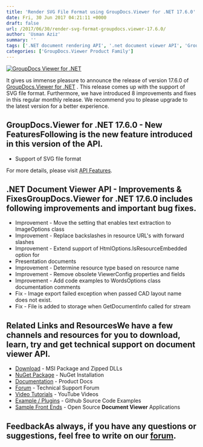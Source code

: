 ```yaml
---
title: 'Render SVG File Format using GroupDocs.Viewer for .NET 17.6.0'
date: Fri, 30 Jun 2017 04:21:11 +0000
draft: false
url: /2017/06/30/render-svg-format-groupdocs.viewer-17.6.0/
author: 'Usman Aziz'
summary: ''
tags: ['.NET document rendering API', '.net document viewer API', 'GroupDocs.Viewer for .NET Releases']
categories: ['GroupDocs.Viewer Product Family']
---
```


[![GroupDocs Viewer for .NET](https://blog.groupdocs.com/wp-content/uploads/sites/4/2016/11/groupdocs-viewer-net.png)](http://groupdocs.com/dot-net/document-viewer-library)

It gives us immense pleasure to announce the release of version 17.6.0 of [GroupDocs.Viewer for .NET](https://www.groupdocs.com/products/viewer/net) . This release comes up with the support of SVG file format. Furthermore, we have introduced 8 improvements and fixes in this regular monthly release. We recommend you to please upgrade to the latest version for a better experience.

## GroupDocs.Viewer for .NET 17.6.0 - New FeaturesFollowing is the new feature introduced in this version of the API.

*   Support of SVG file format

For more details, please visit [API Features](https://docs.groupdocs.com/display/viewernet/Features+Overview "GroupDocs.Viewer features").

## .NET Document Viewer API - Improvements & FixesGroupDocs.Viewer for .NET 17.6.0 includes following improvements and important bug fixes.

*   Improvement - Move the setting that enables text extraction to ImageOptions class
*   Improvement - Replace backslashes in resource URL's with forward slashes
*   Improvement - Extend support of HtmlOptions.IsResourceEmbedded option for
*   Presentation documents
*   Improvement - Determine resource type based on resource name
*   Improvement - Remove obsolete ViewerConfig properties and fields
*   Improvement - Add code examples to WordsOptions class documentation comments
*   Fix - Image export failed exception when passed CAD layout name does not exist.
*   Fix - File is added to storage when GetDocumentInfo called for stream

## Related Links and ResourcesWe have a few channels and resources for you to download, learn, try and get technical support on **document viewer API**.

*   [Download](http://downloads.groupdocs.com/viewer/net "Download API") - MSI Package and Zipped DLLs
*   [NuGet Package](https://www.nuget.org/packages/groupdocs-viewer-dotnet/ "Install from NuGet Package") - NuGet Installation
*   [Documentation](https://docs.groupdocs.com/viewer/net "Document Viewer API Documentation ") - Product Docs
*   [Forum](http://groupdocs.com/Community/forums/groupdocs.viewer-product-family/4/showforum.aspx "Technical Support Forum") - Technical Support Forum
*   [Video Tutorials](https://www.youtube.com/channel/UCgO8dwgI5KAsQCVegviVXYA/playlists "GroupDocs.Viewer video tutorials") - YouTube Videos
*   [Example / Plugins](https://github.com/groupdocsviewer/GroupDocs_Viewer_NET "download example project and front ends") - Github Source Code Examples
*   [Sample Front Ends](https://github.com/groupdocs-viewer/ "Open Source Document Viewer Applications") - Open Source **Document Viewer** Applications

## FeedbackAs always, if you have any questions or suggestions, feel free to write on our [forum](http://groupdocs.com/Community/forums/groupdocs.viewer-product-family/4/showforum.aspx "Technical Support Forum").





